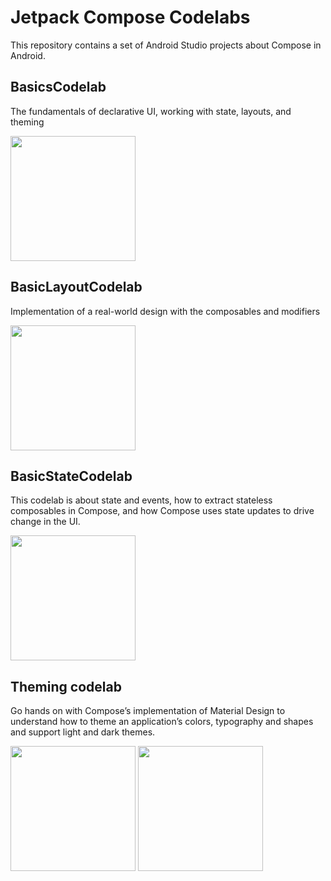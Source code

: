 # Jetpack Compose Codelabs
This repository contains a set of Android Studio projects about Compose in Android.

## BasicsCodelab

 The fundamentals of declarative UI, working with state, layouts, and theming
 
<img src="https://user-images.githubusercontent.com/48512714/193847783-9b64af3d-d7f2-4e0e-9949-15cf626c8d6e.gif" width =200>


## BasicLayoutCodelab
Implementation of a real-world design with the composables and modifiers

<img src="https://user-images.githubusercontent.com/48512714/193884247-c30d886a-ac7a-4a8b-8faf-c7e1b3afd736.png" width=200>


## BasicStateCodelab
This codelab is about state and events, how to extract stateless composables in Compose, and how Compose
uses state updates to drive change in the UI.

<img src= "https://user-images.githubusercontent.com/48512714/194355481-9564c10b-ecdb-435b-862c-d10939974ec9.png" width = 200>

## Theming codelab
Go hands on with Compose’s implementation of Material Design to understand how to theme an application’s colors, typography and shapes and support light and dark themes.

<p float = "left">
<img src="https://user-images.githubusercontent.com/48512714/194753144-e5ecb581-ce48-4d34-9b04-932d17fe77fe.png" width =200>
<img src="https://user-images.githubusercontent.com/48512714/194753146-87e0b1af-2d1a-406a-bbd4-e36e2af0e626.png" width =200>
</p>



